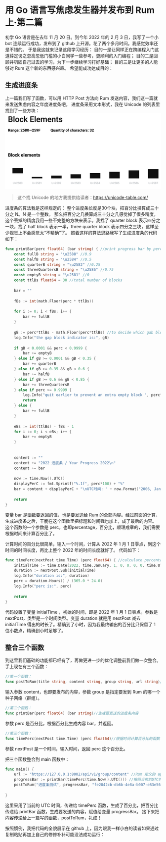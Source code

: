 # 用 Go 语言写焦虑发生器并发布到 Rum 上·第二篇

初学 Go 语言是在去年 11 月 20 日。到今年 2022 年的 2 月 3 日，我写了一个小 bot 连续运行成功，发布到了 github 上开源。花了两个多月时间。我感觉效率还是不错的。
于是我这就来记录这段学习经历：
目的一是让同样正在跨编程入门这道薛定谔之忽高忽低门槛的小白同学一些参考，更顺利的入门编程；
目的二是回顾并巩固自己过去的学习，为下一步继续学习打好基础；
目的三是让更多的人能够对 Rum 这个新的东西感兴趣。
希望能成功达成目的：

## 生成进度条
上一篇我们写了函数，可以用 HTTP Post 方法向 Rum 发送内容，我们这一篇就来发送焦虑内容之年度进度条吧。
进度条采用文本形式，我在 Unicode 的列表里找到了一些方块：
![](img/blocks.png)

>这个找 Unicode 的地方我提供给读者：https://unicode-table.com/

进度条的算法我是这样规定的：
整个进度条长度是30个块，把百分比换算成三十分之 N。N 是一个整数。
那么把百分之几换算成三十分之几感觉掉了很多精度，这个丢掉的精度我用一些不完整的方块来表示。我找了 quarter block 表示四分之一块，找了 half block 表示一半，three quarter block 表示四分之三块，这样至少视觉上不会感觉太“不精确”了。
照着这样的算法思路我写了生成进度条的代码如下：
``` Go
func printBar(perc float64) (bar string) { //print progress bar by percentage
	const fullB string = "\u2588" //0.9
	const halfB string = "\u2584" //0.5
	const quarterB string = "\u2582" //0.25
	const threeQuartersB string = "\u2586" //0.75
	const emptyB string = "\u2581" //0
	const ttlBs float64 = 30 //total number of blocks

	bar = ""

	fBs := int(math.Floor(perc * ttlBs))

	for i := 0; i < fBs; i++ {
		bar += fullB
	}
	
	gB := perc*ttlBs - math.Floor(perc*ttlBs) //to decide which gab block to chose.
	log.Info("the gap block indicator is:", gB)

	if gB < 0.0001 && perc < 0.9999 {
		bar += emptyB
	} else if gB >= 0.0001 && gB < 0.35 {
		bar += quarterB
	} else if gB >= 0.35 && gB < 0.6 {
		bar += halfB
	} else if gB >= 0.6 && gB < 0.85 {
		bar += threeQuartersB
	} else if perc >= 0.9999 {
		log.Info("quit earlier to prevent an extra empty block ", perc*ttlBs)
		return
	} else {
		bar += fullB
	}

	eBs := int(ttlBs) - fBs - 1
	for i := 0; i < eBs; i++ {
		bar += emptyB
	}


	content := ""
	content += "2022 进度条 / Year Progress 2022\n"
	content += bar

	now := time.Now().UTC()
	displayPerC := fmt.Sprintf("%.1f", perc*100) + "%"
	bar = content + displayPerC + "\nUTC时间: " + now.Format("2006, Jan 02, 15:04:05") + "\n"

	return
}
```

变量 bar 是函数要返回的值，也是要发送给 Rum 的全部内容。经过前面的计算，生成进度条之后，干脆在这个函数里把标题和时间戳也加上，成了最后的内容。
这个函数的一个参数是 perc，也即percentage，百分比，顺理成章的，我们需要根据时间来计算百分比了。

计算时间的百分比很简单，输入一个时间，计算从 2022 年 1 月 1 日零点，到这个时间的时间长度，再比上整个 2022 年的时间长度就好了。
代码如下：
``` GO
func timePerc(nextPost time.Time) (perc float64) { //calculate percentage
	initialTime := time.Date(2022, time.January, 1, 0, 0, 0, 0, time.UTC)
	duration := nextPost.Sub(initialTime)
	log.Info("duration is:", duration)
	perc = duration.Hours() / (365.0 * 24.0)
	log.Info("perc is:", perc)

	return
}
```

代码设置了变量 initialTime ，初始的时间，即是 2022 年 1 月 1 日零点。参数是 nextPost，类型是一个时间类型。变量 duration 就是用 nextPost 减去 initialTime 得出的时长了。精确到了小时，因为我最终输出的百分比只保留了 1 位小数点，精确到小时足够了。

## 整合三个函数
到这里我们基础的功能都已经有了，再做更进一步的优化调整前我们做一次整合。手上现在有三个函数：
``` Go
//第一个函数：
func postToRum(title string, content string, group string, url string)//发送内容给 Rum
```
输入参数 content，也即要发布的内容，参数 group 是指定要发到 Rum 的哪一个种子网络（群组）。

``` Go
//第二个函数：
func printBar(perc float64) (bar string)//生成要发送的进度条内容
```
参数 perc 是百分比，根据百分比生成内容 bar，并返回。

``` Go
//第三个函数：
func timePerc(nextPost time.Time) (perc float64)//根据时间计算百分比的函数
```
参数 nextPost 是一个时间，输入时间，返回 perc 这个百分比。

把三个函数整合到 main 函数中：
``` Go
func main() {	
	url := "https://127.0.0.1:8002/api/v1/group/content" //Rum 定义的 api
	progressBar := printBar(timePerc(time.Now().UTC())) //按照当前的UTC时间生成一个进度条
	postToRum("进度条测试", progressBar, "fe2842cb-db6b-4e8a-b007-e83e5603131c", url) //发布到Go语言学习小组

}

```

这里采用了当前的 UTC 时间，传递给 timePerc 函数，生成了百分比，把百分比传递给 printBar 函数，生成要发送的内容，赋值给变量 progressBar。
接下来把内容传递给上一篇写的函数，postToRum，礼成！

按照惯例，我把代码的全貌展示在 github 上，因为跟我一样小白的读者如果通过复制粘贴再加上自己的修修补补可能没法成功运行：